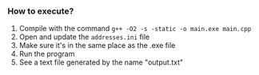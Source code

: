 ### How to execute?
1. Compile with the command `g++ -O2 -s -static -o main.exe main.cpp`
2. Open and update the `addresses.ini` file
3. Make sure it's in the same place as the .exe file
4. Run the program
5. See a text file generated by the name "output.txt"
